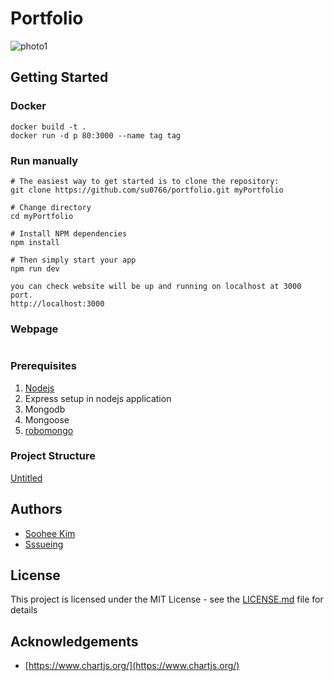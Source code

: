 # Portfolio


![photo1](https://user-images.githubusercontent.com/32950118/95681723-7c5cb480-0c1c-11eb-8b42-373e977cab7a.png)


## **Getting Started**

### Docker

```
docker build -t .
docker run -d p 80:3000 --name tag tag
```

### Run manually

```
# The easiest way to get started is to clone the repository:
git clone https://github.com/su0766/portfolio.git myPortfolio

# Change directory
cd myPortfolio

# Install NPM dependencies
npm install

# Then simply start your app
npm run dev

you can check website will be up and running on localhost at 3000 port.
http://localhost:3000

```

### Webpage

```

```

### **Prerequisites**

1. [Nodejs](https://nodejs.org/en/download) 
2. Express setup in nodejs application
3. Mongodb
4. Mongoose
5. [robomongo](https://robomongo.org/download)

### **Project Structure**

[Untitled](https://www.notion.so/b75981473efd4c92908053d28b326add)

## **Authors**

- [Soohee Kim](https://github.com/su0766)
- [Sssueing](https://github.com/sooheekim96)

## **License**

This project is licensed under the MIT License - see the [LICENSE.md](https://github.com/hiralyshah/chartjs_mongoose_mongoDB/blob/master/LICENSE.md) file for details

## **Acknowledgements**

- [https://www.chartjs.org/](https://www.chartjs.org/)
